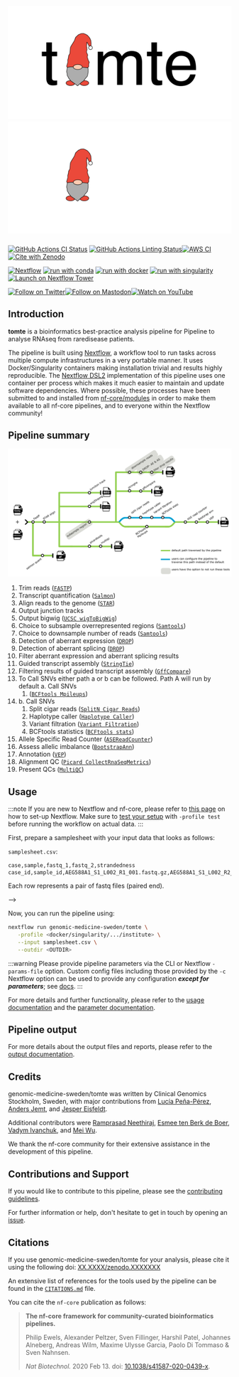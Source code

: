 # ![tomte](docs/images/tomte_logo_light.png#gh-light-mode-only) ![tomte](docs/images/tomte_logo_dark.png#gh-dark-mode-only)

[![GitHub Actions CI Status](https://github.com/genomic-medicine-sweden/tomte/workflows/nf-core%20CI/badge.svg)](https://github.com/genomic-medicine-sweden/tomte/actions?query=workflow%3A%22nf-core+CI%22)
[![GitHub Actions Linting Status](https://github.com/genomic-medicine-sweden/tomte/workflows/nf-core%20linting/badge.svg)](https://github.com/genomic-medicine-sweden/tomte/actions?query=workflow%3A%22nf-core+linting%22)[![AWS CI](https://img.shields.io/badge/CI%20tests-full%20size-FF9900?labelColor=000000&logo=Amazon%20AWS)](https://nf-co.re/tomte/results)[![Cite with Zenodo](http://img.shields.io/badge/DOI-10.5281/zenodo.XXXXXXX-1073c8?labelColor=000000)](https://doi.org/10.5281/zenodo.XXXXXXX)

[![Nextflow](https://img.shields.io/badge/nextflow%20DSL2-%E2%89%A523.04.0-23aa62.svg)](https://www.nextflow.io/)
[![run with conda](http://img.shields.io/badge/run%20with-conda-3EB049?labelColor=000000&logo=anaconda)](https://docs.conda.io/en/latest/)
[![run with docker](https://img.shields.io/badge/run%20with-docker-0db7ed?labelColor=000000&logo=docker)](https://www.docker.com/)
[![run with singularity](https://img.shields.io/badge/run%20with-singularity-1d355c.svg?labelColor=000000)](https://sylabs.io/docs/)
[![Launch on Nextflow Tower](https://img.shields.io/badge/Launch%20%F0%9F%9A%80-Nextflow%20Tower-%234256e7)](https://tower.nf/launch?pipeline=https://github.com/genomic-medicine-sweden/tomte)

[![Follow on Twitter](http://img.shields.io/badge/twitter-%40nf__core-1DA1F2?labelColor=000000&logo=twitter)](https://twitter.com/nf_core)[![Follow on Mastodon](https://img.shields.io/badge/mastodon-nf__core-6364ff?labelColor=FFFFFF&logo=mastodon)](https://mstdn.science/@nf_core)[![Watch on YouTube](http://img.shields.io/badge/youtube-nf--core-FF0000?labelColor=000000&logo=youtube)](https://www.youtube.com/c/nf-core)

## Introduction

**tomte** is a bioinformatics best-practice analysis pipeline for Pipeline to analyse RNAseq from raredisease patients.

The pipeline is built using [Nextflow](https://www.nextflow.io), a workflow tool to run tasks across multiple compute infrastructures in a very portable manner. It uses Docker/Singularity containers making installation trivial and results highly reproducible. The [Nextflow DSL2](https://www.nextflow.io/docs/latest/dsl2.html) implementation of this pipeline uses one container per process which makes it much easier to maintain and update software dependencies. Where possible, these processes have been submitted to and installed from [nf-core/modules](https://github.com/nf-core/modules) in order to make them available to all nf-core pipelines, and to everyone within the Nextflow community!

## Pipeline summary

<p align="center">
     <img title="tomte workflow" src="docs/images/tomte_pipeline_metromap.png">
</p>

1. Trim reads ([`FASTP`](https://github.com/OpenGene/fastp))
2. Transcript quantification ([`Salmon`](https://salmon.readthedocs.io/en/latest/))
3. Align reads to the genome ([`STAR`](https://github.com/alexdobin/STAR))
4. Output junction tracks
5. Output bigwig ([`UCSC wigToBigWig`](https://genome.ucsc.edu/goldenPath/help/bigWig.html))
6. Choice to subsample overrepresented regions ([`Samtools`](https://github.com/samtools/samtools/))
7. Choice to downsample number of reads ([`Samtools`](https://github.com/samtools/samtools/))
8. Detection of aberrant expression ([`DROP`](https://github.com/gagneurlab/drop/))
9. Detection of aberrant splicing ([`DROP`](https://github.com/gagneurlab/drop/))
10. Filter aberrant expression and aberrant splicing results
11. Guided transcript assembly ([`StringTie`](https://ccb.jhu.edu/software/stringtie/))
12. Filtering results of guided transcript assembly ([`GffCompare`](https://github.com/gpertea/gffcompare))
13. To Call SNVs either path a or b can be followed. Path A will run by default
    a. Call SNVs
    1. ([`BCFtools Mpileups`](https://samtools.github.io/bcftools/bcftools.html#mpileup))
14. b. Call SNVs
    1. Split cigar reads ([`SplitN Cigar Reads`](https://gatk.broadinstitute.org/hc/en-us/articles/360036858811-SplitNCigarReads))
    2. Haplotype caller ([`Haplotype Caller`](https://gatk.broadinstitute.org/hc/en-us/articles/360037225632-HaplotypeCaller))
    3. Variant filtration ([`Variant Filtration`](https://gatk.broadinstitute.org/hc/en-us/articles/360037434691-VariantFiltration))
    4. BCFtools statistics ([`BCFtools stats`](https://samtools.github.io/bcftools/bcftools.html#stats))
15. Allele Specific Read Counter ([`ASEReadCounter`](https://gatk.broadinstitute.org/hc/en-us/articles/360037428291-ASEReadCounter))
16. Assess allelic imbalance ([`BootstrapAnn`](https://github.com/J35P312/BootstrapAnn#bootstrapann))
17. Annotation ([`VEP`](https://github.com/Ensembl/ensembl-vep))
18. Alignment QC ([`Picard CollectRnaSeqMetrics`](https://broadinstitute.github.io/picard/))
19. Present QCs ([`MultiQC`](http://multiqc.info/))

## Usage

:::note
If you are new to Nextflow and nf-core, please refer to [this page](https://nf-co.re/docs/usage/installation) on how
to set-up Nextflow. Make sure to [test your setup](https://nf-co.re/docs/usage/introduction#how-to-run-a-pipeline)
with `-profile test` before running the workflow on actual data.
:::

First, prepare a samplesheet with your input data that looks as follows:

`samplesheet.csv`:

```csv
case,sample,fastq_1,fastq_2,strandedness
case_id,sample_id,AEG588A1_S1_L002_R1_001.fastq.gz,AEG588A1_S1_L002_R2_001.fastq.gz,reverse
```

Each row represents a pair of fastq files (paired end).

-->

Now, you can run the pipeline using:

```bash
nextflow run genomic-medicine-sweden/tomte \
   -profile <docker/singularity/.../institute> \
   --input samplesheet.csv \
   --outdir <OUTDIR>
```

:::warning
Please provide pipeline parameters via the CLI or Nextflow `-params-file` option. Custom config files including those
provided by the `-c` Nextflow option can be used to provide any configuration _**except for parameters**_;
see [docs](https://nf-co.re/usage/configuration#custom-configuration-files).
:::

For more details and further functionality, please refer to the [usage documentation](https://github.com/genomic-medicine-sweden/tomte/blob/master/docs/usage.md) and the [parameter documentation](https://github.com/genomic-medicine-sweden/tomte/blob/master/docs/parameters.md).

## Pipeline output

For more details about the output files and reports, please refer to the [output documentation](https://github.com/genomic-medicine-sweden/tomte/blob/master/docs/output.md).

## Credits

genomic-medicine-sweden/tomte was written by Clinical Genomics Stockholm, Sweden, with major contributions from [Lucía Peña-Pérez](https://github.com/Lucpen), [Anders Jemt](https://github.com/jemten), and [Jesper Eisfeldt](https://github.com/J35P312).

Additional contributors were [Ramprasad Neethiraj](https://github.com/ramprasadn), [Esmee ten Berk de Boer](https://github.com/Esmeetbdb), [Vadym Ivanchuk](https://github.com/ivadym), and [Mei Wu](https://github.com/projectoriented).

We thank the nf-core community for their extensive assistance in the development of this pipeline.

## Contributions and Support

If you would like to contribute to this pipeline, please see the [contributing guidelines](.github/CONTRIBUTING.md).

For further information or help, don't hesitate to get in touch by opening an [issue](https://github.com/genomic-medicine-sweden/tomte/issues).

## Citations

If you use genomic-medicine-sweden/tomte for your analysis, please cite it using the following doi: [XX.XXXX/zenodo.XXXXXXX](https://doi.org/XX.XXXX/zenodo.XXXXXXX)

An extensive list of references for the tools used by the pipeline can be found in the [`CITATIONS.md`](CITATIONS.md) file.

You can cite the `nf-core` publication as follows:

> **The nf-core framework for community-curated bioinformatics pipelines.**
>
> Philip Ewels, Alexander Peltzer, Sven Fillinger, Harshil Patel, Johannes Alneberg, Andreas Wilm, Maxime Ulysse Garcia, Paolo Di Tommaso & Sven Nahnsen.
>
> _Nat Biotechnol._ 2020 Feb 13. doi: [10.1038/s41587-020-0439-x](https://dx.doi.org/10.1038/s41587-020-0439-x).
